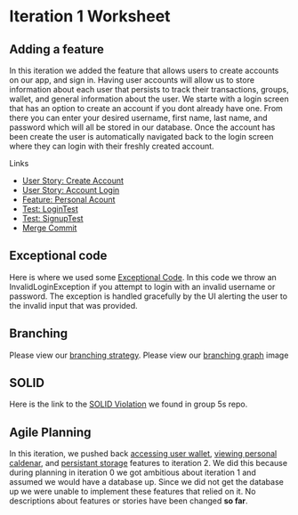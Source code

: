 Iteration 1 Worksheet
=====================

Adding a feature
-----------------
In this iteration we added the feature that allows users to create accounts on our app, and sign in.
Having user accounts will allow us to store information about each user that persists to track their transactions,
groups, wallet, and general information about the user. We starte with a login screen that has an option to create 
an account if you dont already have one. From there you can enter your desired username, first name, last name, and password which will all be stored in our database. Once the account has been create the user is automatically navigated back to the login screen where they can login with their freshly created account.

Links
- [User Story: Create Account](https://code.cs.umanitoba.ca/3350-winter-2021-a01/weBudget/-/issues/12)
- [User Story: Account Login](https://code.cs.umanitoba.ca/3350-winter-2021-a01/weBudget/-/issues/13)
- [Feature: Personal Acount](https://code.cs.umanitoba.ca/3350-winter-2021-a01/weBudget/-/issues/1)
- [Test: LoginTest](https://code.cs.umanitoba.ca/3350-winter-2021-a01/weBudget/-/blob/master/app/src/test/java/com/comp3350/webudget/business/Login_test.java)
- [Test: SignupTest](https://code.cs.umanitoba.ca/3350-winter-2021-a01/weBudget/-/blob/master/app/src/test/java/com/comp3350/webudget/business/SignupLogicTest.java)
- [Merge Commit](nothingYet)


Exceptional code
----------------

Here is where we used some [Exceptional Code](https://code.cs.umanitoba.ca/3350-winter-2021-a01/weBudget/-/blob/master/app/src/test/java/com/comp3350/webudget/Login_test.java).
In this code we throw an InvalidLoginException if you attempt to login with an invalid username or password. The exception is handled gracefully by the UI alerting the user to the invalid input that was provided.


Branching
----------

Please view our [branching strategy](https://code.cs.umanitoba.ca/3350-winter-2021-a01/weBudget/-/blob/master/Documentation/Branching_Strategy.md).
Please view our [branching graph](https://code.cs.umanitoba.ca/3350-winter-2021-a01/weBudget/-/blob/master/Documentation/branching_graph.PNG) image


SOLID
-----

Here is the link to the [SOLID Violation](https://code.cs.umanitoba.ca/3350-winter-2021-a01/3350-winter2021-a01-lingual-g5/-/issues/63) we found in group 5s repo.

Agile Planning
--------------

In this iteration, we pushed back [accessing user wallet](https://code.cs.umanitoba.ca/3350-winter-2021-a01/weBudget/-/issues/4), [viewing personal caldenar](https://code.cs.umanitoba.ca/3350-winter-2021-a01/weBudget/-/issues/8), and [persistant storage](https://code.cs.umanitoba.ca/3350-winter-2021-a01/weBudget/-/issues/2) features to iteration 2. We did this because during planning in iteration 0 we got ambitious about iteration 1 and assumed we would have a database up. Since we did not get the database up we were unable to implement these features that relied on it. No descriptions about features or stories have been changed **so far**.
